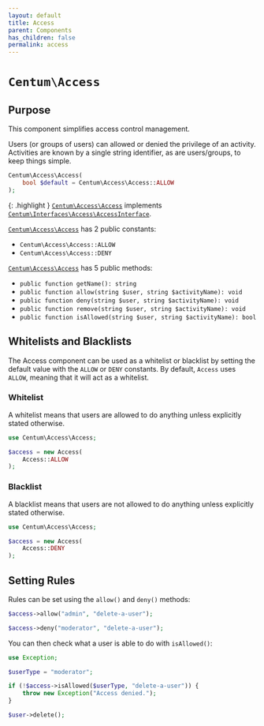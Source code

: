 ```yaml
---
layout: default
title: Access
parent: Components
has_children: false
permalink: access
---
```




# `Centum\Access`

## Purpose

This component simplifies access control management.

Users (or groups of users) can allowed or denied the privilege of an activity.
Activities are known by a single string identifier, as are users/groups, to keep things simple.

```php
Centum\Access\Access(
    bool $default = Centum\Access\Access::ALLOW
);
```

{: .highlight }
[`Centum\Access\Access`](https://github.com/SidRoberts/centum/blob/development/src/Access/Access.php) implements [`Centum\Interfaces\Access\AccessInterface`](https://github.com/SidRoberts/centum/blob/development/src/Interfaces/Access/AccessInterface.php).

[`Centum\Access\Access`](https://github.com/SidRoberts/centum/blob/development/src/Access/Access.php) has 2 public constants:

- `Centum\Access\Access::ALLOW`
- `Centum\Access\Access::DENY`

[`Centum\Access\Access`](https://github.com/SidRoberts/centum/blob/development/src/Access/Access.php) has 5 public methods:

- `public function getName(): string`
- `public function allow(string $user, string $activityName): void`
- `public function deny(string $user, string $activityName): void`
- `public function remove(string $user, string $activityName): void`
- `public function isAllowed(string $user, string $activityName): bool`



## Whitelists and Blacklists

The Access component can be used as a whitelist or blacklist by setting the default value with the `ALLOW` or `DENY` constants.
By default, `Access` uses `ALLOW`, meaning that it will act as a whitelist.

### Whitelist

A whitelist means that users are allowed to do anything unless explicitly stated otherwise.

```php
use Centum\Access\Access;

$access = new Access(
    Access::ALLOW
);
```

### Blacklist

A blacklist means that users are not allowed to do anything unless explicitly stated otherwise.

```php
use Centum\Access\Access;

$access = new Access(
    Access::DENY
);
```



## Setting Rules

Rules can be set using the `allow()` and `deny()` methods:

```php
$access->allow("admin", "delete-a-user");
```

```php
$access->deny("moderator", "delete-a-user");
```

You can then check what a user is able to do with `isAllowed()`:

```php
use Exception;

$userType = "moderator";

if (!$access->isAllowed($userType, "delete-a-user")) {
    throw new Exception("Access denied.");
}

$user->delete();
```
